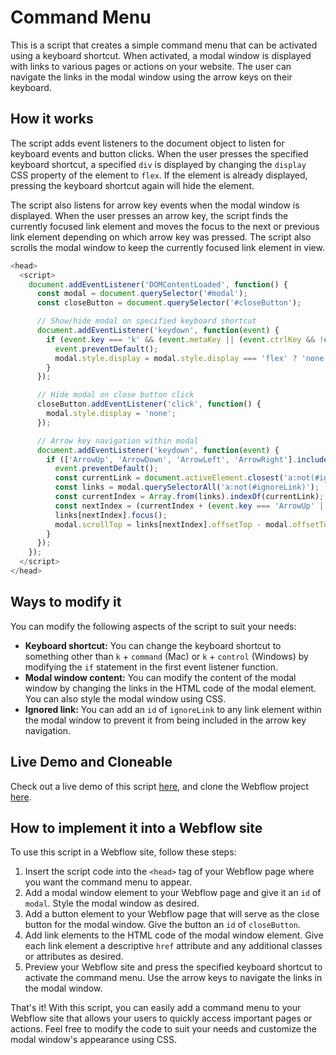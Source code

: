 # Command Menu
This is a script that creates a simple command menu that can be activated using a keyboard shortcut. When activated, a modal window is displayed with links to various pages or actions on your website. The user can navigate the links in the modal window using the arrow keys on their keyboard.

## How it works
The script adds event listeners to the document object to listen for keyboard events and button clicks. When the user presses the specified keyboard shortcut, a specified `div` is displayed by changing the `display` CSS property of the element to `flex`. If the element is already displayed, pressing the keyboard shortcut again will hide the element.

The script also listens for arrow key events when the modal window is displayed. When the user presses an arrow key, the script finds the currently focused link element and moves the focus to the next or previous link element depending on which arrow key was pressed. The script also scrolls the modal window to keep the currently focused link element in view.

```javascript
<head>
  <script>
    document.addEventListener('DOMContentLoaded', function() {
      const modal = document.querySelector('#modal');
      const closeButton = document.querySelector('#closeButton');

      // Show/hide modal on specified keyboard shortcut
      document.addEventListener('keydown', function(event) {
        if (event.key === 'k' && (event.metaKey || (event.ctrlKey && !event.metaKey))) {
          event.preventDefault();
          modal.style.display = modal.style.display === 'flex' ? 'none' : 'flex';
        }
      });

      // Hide modal on close button click
      closeButton.addEventListener('click', function() {
        modal.style.display = 'none';
      });

      // Arrow key navigation within modal
      document.addEventListener('keydown', function(event) {
        if (['ArrowUp', 'ArrowDown', 'ArrowLeft', 'ArrowRight'].includes(event.key) && modal.style.display === 'flex') {
          event.preventDefault();
          const currentLink = document.activeElement.closest('a:not(#ignoreLink)');
          const links = modal.querySelectorAll('a:not(#ignoreLink)');
          const currentIndex = Array.from(links).indexOf(currentLink);
          const nextIndex = (currentIndex + (event.key === 'ArrowUp' || event.key === 'ArrowLeft' ? -1 : 1) + links.length) % links.length;
          links[nextIndex].focus();
          modal.scrollTop = links[nextIndex].offsetTop - modal.offsetTop;
        }
      });
    });
  </script>
</head>
```

## Ways to modify it
You can modify the following aspects of the script to suit your needs:

- **Keyboard shortcut:** You can change the keyboard shortcut to something other than `k` + `command` (Mac) or `k` + `control` (Windows) by modifying the `if` statement in the first event listener function.
- **Modal window content:** You can modify the content of the modal window by changing the links in the HTML code of the modal element. You can also style the modal window using CSS.
- **Ignored link:** You can add an `id` of `ignoreLink` to any link element within the modal window to prevent it from being included in the arrow key navigation.

## Live Demo and Cloneable
Check out a live demo of this script [here](http://command-menu-k.webflow.io/), and clone the Webflow project [here](https://webflow.com/made-in-webflow/website/command-menu-k).

## How to implement it into a Webflow site
To use this script in a Webflow site, follow these steps:

1. Insert the script code into the `<head>` tag of your Webflow page where you want the command menu to appear.
2. Add a modal window element to your Webflow page and give it an `id` of `modal`. Style the modal window as desired. 
3. Add a button element to your Webflow page that will serve as the close button for the modal window. Give the button an `id` of `closeButton`.
4. Add link elements to the HTML code of the modal window element. Give each link element a descriptive `href` attribute and any additional classes or attributes as desired.
5. Preview your Webflow site and press the specified keyboard shortcut to activate the command menu. Use the arrow keys to navigate the links in the modal window.

That's it! With this script, you can easily add a command menu to your Webflow site that allows your users to quickly access important pages or actions. Feel free to modify the code to suit your needs and customize the modal window's appearance using CSS.

